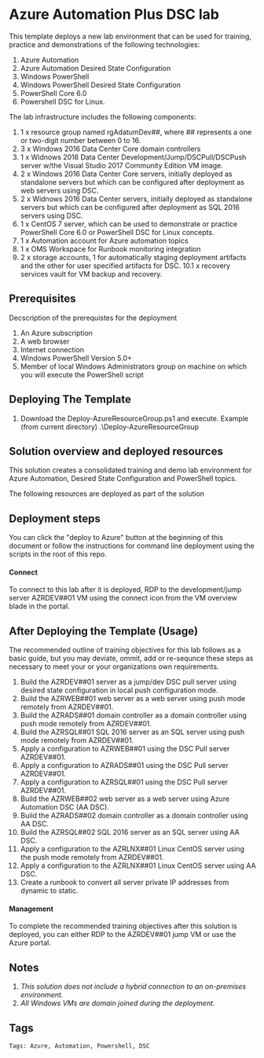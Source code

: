 # Azure Automation Plus DSC lab

This template deploys a new lab environment that can be used for training, practice and demonstrations of the following technologies:
1. Azure Automation
2. Azure Automation Desired State Configuration
3. Windows PowerShell
4. Windows PowerShell Desired State Configuration
5. PowerShell Core 6.0
6. Powershell DSC for Linux.

The lab infrastructure includes the following components:

1. 1 x resource group named rgAdatumDev##, where ## represents a one or two-digit number between 0 to 16.
2. 3 x Windows 2016 Data Center Core domain controllers
3. 1 x Widnows 2016 Data Center Development/Jump/DSCPull/DSCPush server w/the Visual Studio 2017 Community Edition VM image.
4. 2 x Windows 2016 Data Center Core servers, initially deployed as standalone servers but which can be configured after deployment as web servers using DSC.
5. 2 x Widnows 2016 Data Center servers, initially deployed as standalone servers but which can be configured after deployment as SQL 2016 servers using DSC.
6. 1 x CentOS 7 server, which can be used to demonstrate or practice PowerShell Core 6.0 or PowerShell DSC for Linux concepts.
7. 1 x Automation account for Azure automation topics
8. 1 x OMS Workspace for Runbook monitoring integration
9. 2 x storage accounts, 1 for automatically staging deployment artifacts and the other for user specified artifacts for DSC.
10.1 x recovery services vault for VM backup and recovery.

## Prerequisites

Decscription of the prerequistes for the deployment
1. An Azure subscription
2. A web browser
3. Internet connection
4. Windows PowerShell Version 5.0+
5. Member of local Windows Administrators group on machine on which you will execute the PowerShell script

## Deploying The Template

1. Download the Deploy-AzureResourceGroup.ps1 and execute.
    Example (from current directory) .\Deploy-AzureResourceGroup

## Solution overview and deployed resources

This solution creates a consolidated training and demo lab environment for Azure Automation, Desired State Configuration and PowerShell topics.

The following resources are deployed as part of the solution

## Deployment steps

You can click the "deploy to Azure" button at the beginning of this document or follow the instructions for command line deployment using the scripts in the root of this repo.

#### Connect

To connect to this lab after it is deployed, RDP to the development/jump server AZRDEV##01 VM using the connect icon from the VM overview blade in the portal.

## After Deploying the Template (Usage)

The recommended outline of training objectives for this lab follows as a basic guide, but you may deviate, ommit, add or re-sequnce these steps as necessary to meet your or your organizations own requirements.
1. Build the AZRDEV##01 server as a jump/dev DSC pull server using desired state configuration in local push configuration mode.
2. Build the AZRWEB##01 web server as a web server using push mode remotely from AZRDEV##01.
3. Build the AZRADS##01 domain controller as a domain controller using push mode remotely from AZRDEV##01.
4. Build the AZRSQL##01 SQL 2016 server as an SQL server using push mode remotely from AZRDEV##01.
5. Apply a configuration to AZRWEB##01 using the DSC Pull server AZRDEV##01.
6. Apply a configuration to AZRADS##01 using the DSC Pull server AZRDEV##01.
7. Apply a configuration to AZRSQL##01 using the DSC Pull server AZRDEV##01.
8. Build the AZRWEB##02 web server as a web server using Azure Automation DSC (AA DSC).
9. Build the AZRADS##02 domain controller as a domain controller using AA DSC.
10. Build the AZRSQL##02 SQL 2016 server as an SQL server using AA DSC.
11. Apply a configuration to the AZRLNX##01 Linux CentOS server using the push mode remotely from AZRDEV##01.
12. Apply a configuration to the AZRLNX##01 Linux CentOS server using AA DSC.
13. Create a runbook to convert all server private IP addresses from dynamic to static.

#### Management

To complete the recommended training objectives after this solution is deployed, you can either RDP to the AZRDEV##01 jump VM or use the Azure portal.

## Notes

1. *This solution does not include a hybrid connection to an on-premises environment.*
2. *All Windows VMs are domain joined during the deployment.*

## Tags

`Tags: Azure, Automation, Powershell, DSC`